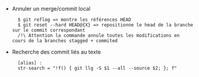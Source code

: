 * Annuler un merge/commit local

        $ git reflog => montre les références HEAD
        $ git reset --hard HEAD@{X} => repositionne le head de la branche sur le commit correspondant  
        /!\ Attention la commande annule toutes les modifications en cours de la branches stagged + commited

* Recherche des commit liés au texte

        [alias] :
        str-search = "!f() { git llg -S $1 --all --source $2; }; f"
